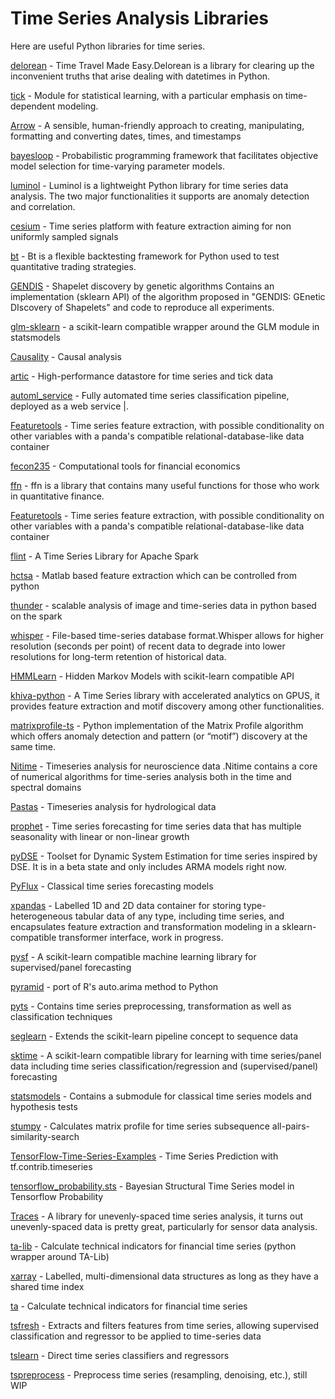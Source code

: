 
# Time Series Analysis Libraries

Here are useful Python libraries for time series.

[delorean](https://github.com/myusuf3/delorean) - Time Travel Made Easy.Delorean is a library for clearing up the inconvenient truths that arise dealing with datetimes in Python. 

[tick](https://github.com/X-DataInitiative/tick) - Module for statistical learning, with a particular emphasis on time-dependent modeling.

[Arrow](https://github.com/crsmithdev/arrow) - A sensible, human-friendly approach to creating, manipulating, formatting and converting dates, times, and timestamps 

[bayesloop](https://github.com/christophmark/bayesloop) - Probabilistic programming framework that facilitates objective model selection for time-varying parameter models.

[luminol](https://github.com/linkedin/luminol) - Luminol is a lightweight Python library for time series data analysis. The two major functionalities it supports are anomaly detection and correlation.

[cesium](https://github.com/cesium-ml/cesium)  - Time series platform with feature extraction aiming for non uniformly sampled signals 

[bt](https://github.com/pmorissette/bt) - Bt is a flexible backtesting framework for Python used to test quantitative trading strategies.

[GENDIS](https://github.com/IBCNServices/GENDIS)  - Shapelet discovery by genetic algorithms Contains an implementation (sklearn API) of the algorithm proposed in "GENDIS: GEnetic DIscovery of Shapelets" and code to reproduce all experiments.

[glm-sklearn](https://github.com/jcrudy/glm-sklearn)  - a scikit-learn compatible wrapper around the GLM module in statsmodels

[Causality](https://github.com/akelleh/causality) - Causal analysis

[artic](https://github.com/manahl/arctic) - High-performance datastore for time series and tick data 

[automl_service](https://github.com/crawles/automl_service) - Fully automated time series classification pipeline, deployed as a web service |.

[Featuretools](https://github.com/Featuretools/featuretools) - Time series feature extraction, with possible conditionality on other variables with a panda's compatible relational-database-like data container 

[fecon235](https://github.com/rsvp/fecon235) -  Computational tools for financial economics 

[ffn](https://github.com/pmorissette/ffn) - ffn is a library that contains many useful functions for those who work in quantitative finance.

[Featuretools](https://github.com/Featuretools/featuretools) - Time series feature extraction, with possible conditionality on other variables with a panda's compatible relational-database-like data container

[flint](https://github.com/twosigma/flint) - A Time Series Library for Apache Spark 

[hctsa](https://github.com/benfulcher/hctsa) - Matlab based feature extraction which can be controlled from python

[thunder](https://github.com/thunder-project/thunder) - scalable analysis of image and time-series data in python based on the spark 

[whisper](https://github.com/graphite-project/whisper) - File-based time-series database format.Whisper allows for higher resolution (seconds per point) of recent data to degrade into lower resolutions for long-term retention of historical data.

[HMMLearn](https://github.com/hmmlearn/hmmlearn) - Hidden Markov Models with scikit-learn compatible API 

[khiva-python](https://github.com/shapelets/khiva-python) - A Time Series library with accelerated analytics on GPUS, it provides feature extraction and motif discovery among other functionalities.

[matrixprofile-ts](https://github.com/target/matrixprofile-ts) - Python implementation of the Matrix Profile algorithm which offers anomaly detection and pattern (or “motif”) discovery at the same time. 

[Nitime](https://github.com/nipy/nitime) -  Timeseries analysis for neuroscience data .Nitime contains a core of numerical algorithms for time-series analysis both in the time and spectral domains

[Pastas](https://github.com/pastas/pastas) - Timeseries analysis for hydrological data

[prophet](https://github.com/facebook/prophet) -  Time series forecasting for time series data that has multiple seasonality with linear or non-linear growth 

[pyDSE](https://github.com/blue-yonder/pydse) -  Toolset for Dynamic System Estimation for time series inspired by DSE. It is in a beta state and only includes ARMA models right now. 

[PyFlux](https://github.com/RJT1990/pyflux) - Classical time series forecasting models 

[xpandas](https://github.com/alan-turing-institute/xpandas) - Labelled 1D and 2D data container for storing type-heterogeneous tabular data of any type, including time series, and encapsulates feature extraction and transformation modeling in a sklearn-compatible transformer interface, work in progress.

[pysf](https://github.com/alan-turing-institute/pysf) - A scikit-learn compatible machine learning library for supervised/panel forecasting 

[pyramid](https://github.com/tgsmith61591/pyramid) - port of R's auto.arima method to Python 

[pyts](https://github.com/johannfaouzi/pyts) - Contains time series preprocessing, transformation as well as classification techniques 

[seglearn](https://github.com/dmbee/seglearn) - Extends the scikit-learn pipeline concept to sequence data 

[sktime](https://github.com/alan-turing-institute/sktime) - A scikit-learn compatible library for learning with time series/panel data including time series classification/regression and (supervised/panel) forecasting 

[statsmodels](https://github.com/statsmodels/statsmodels) - Contains a submodule for classical time series models and hypothesis tests 

[stumpy](https://github.com/TDAmeritrade/stumpy) - Calculates matrix profile for time series subsequence all-pairs-similarity-search 

[TensorFlow-Time-Series-Examples](https://github.com/hzy46/TensorFlow-Time-Series-Examples) - Time Series Prediction with tf.contrib.timeseries 

[tensorflow_probability.sts](https://github.com/tensorflow/probability/tree/master/tensorflow_probability/python/sts) - Bayesian Structural Time Series model in Tensorflow Probability 

[Traces](https://github.com/datascopeanalytics/traces) - A library for unevenly-spaced time series analysis, it turns out unevenly-spaced data is pretty great, particularly for sensor data analysis.

[ta-lib](https://github.com/mrjbq7/ta-lib) - Calculate technical indicators for financial time series (python wrapper around TA-Lib) 

[xarray](https://github.com/pydata/xarray) - Labelled, multi-dimensional data structures as long as they have a shared time index

[ta](https://github.com/bukosabino/ta) - Calculate technical indicators for financial time series 

[tsfresh](https://github.com/blue-yonder/tsfresh) - Extracts and filters features from time series, allowing supervised classification and regressor to be applied to time-series data 

[tslearn](https://github.com/rtavenar/tslearn) - Direct time series classifiers and regressors 

[tspreprocess](https://github.com/MaxBenChrist/tspreprocess) - Preprocess time series (resampling, denoising, etc.), still WIP 


